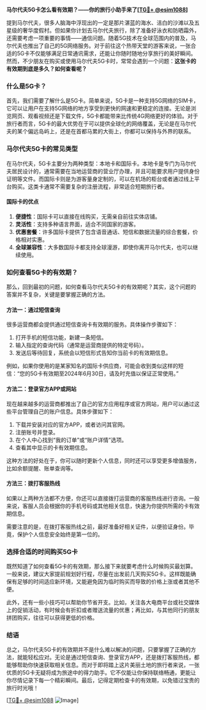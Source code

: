 **马尔代夫5G卡怎么看有效期？——你的旅行小助手来了[[TG💪+ @esim1088](https://t.me/s/esim1088)]**

提到马尔代夫，很多人脑海中浮现出的一定是那片湛蓝的海水、洁白的沙滩以及五星级的奢华度假村。但如果你计划去马尔代夫旅行，除了准备好泳衣和防晒霜外，还需要考虑一项重要的事情——通信问题。随着5G技术在全球范围内的普及，马尔代夫也推出了自己的5G网络服务。对于前往这个热带天堂的游客来说，一张合适的5G卡不仅能够满足日常通讯需求，还能让你随时随地分享旅行的美好瞬间。然而，不少朋友在购买或使用马尔代夫5G卡时，常常会遇到一个问题：**这张卡的有效期到底是多久？如何查看呢？**

### 什么是5G卡？

首先，我们需要了解什么是5G卡。简单来说，5G卡是一种支持5G网络的SIM卡，它可以让用户在支持5G网络的地方享受到更快的网速和更稳定的连接。无论是浏览网页、观看视频还是下载文件，5G卡都能带来比传统4G网络更好的体验。对于旅行者而言，5G卡的最大优势在于可以提供全球化的网络覆盖，无论是在马尔代夫的某个偏远岛屿上，还是在首都马累的大街上，你都可以保持与外界的联系。

### 马尔代夫5G卡的常见类型

在马尔代夫，5G卡主要分为两种类型：本地卡和国际卡。本地卡是专门为马尔代夫居民设计的，通常需要在当地运营商的营业厅办理，并且可能要求用户提供身份证明等文件。而国际卡则是为游客量身定制的，可以在机场的柜台或者通过线上平台购买。这类卡通常不需要复杂的注册流程，非常适合短期旅行者。

#### 国际卡的优点

1. **便捷性**：国际卡可以直接在线购买，无需亲自前往实体店铺。
2. **灵活性**：支持多种语言界面，适合不同国家的游客。
3. **优惠套餐**：许多国际卡提供了包含语音通话、短信和数据流量的综合套餐，价格相对实惠。
4. **全球兼容性**：大多数国际卡都支持全球漫游，即使你离开马尔代夫，也可以继续使用。

### 如何查看5G卡的有效期？

那么，回到最初的问题，如何查看马尔代夫5G卡的有效期呢？其实，这个问题的答案并不复杂，关键是要掌握正确的方法。

#### 方法一：通过短信查询

很多运营商都会提供通过短信查询卡有效期的服务。具体操作步骤如下：

1. 打开手机的短信功能，新建一条短信。
2. 输入指定的查询代码（通常是运营商提供的特定号码）。
3. 发送后等待回复，系统会以短信形式告知你当前卡的有效期信息。

例如，如果你使用的是某家知名的国际卡供应商，可能会收到类似这样的短信：“您的5G卡有效期至2024年6月30日，请及时充值以保证正常使用。”

#### 方法二：登录官方APP或网站

现在越来越多的运营商都推出了自己的官方应用程序或官方网站，用户可以通过这些平台管理自己的账户信息。具体步骤如下：

1. 下载并安装对应的官方APP，或者访问其官网。
2. 注册账号并登录。
3. 在个人中心找到“我的订单”或“账户详情”选项。
4. 查看其中显示的卡有效期信息。

这种方法的好处在于，你可以随时更新个人信息，同时还可以享受更多增值服务，比如余额提醒、账单查询等。

#### 方法三：拨打客服热线

如果以上两种方法都不方便，你还可以直接拨打运营商的客服热线进行咨询。一般来说，客服人员会根据你的手机号码或其他相关信息，快速为你提供所需的卡有效期信息。

需要注意的是，在拨打客服热线之前，最好准备好相关证件，以便验证身份。毕竟，保护个人信息安全始终是第一位的。

### 选择合适的时间购买5G卡

既然知道了如何查看5G卡的有效期，那么接下来就要考虑什么时候购买最划算。一般来说，建议大家提前规划好行程，尽量在出发前几天购买5G卡。这样既能确保有足够的时间适应新环境，又能避免因为临时购买而导致的价格上涨或者其他不便。

此外，还有一些小技巧可以帮助你节省开支。比如，关注各大电商平台或社交媒体上的促销活动，有时候会有折扣或者赠送流量的优惠；再比如，与其他同行的朋友拼团购买，往往可以获得更低的价格。

### 结语

总之，马尔代夫5G卡的有效期并不是什么难以解决的问题，只要掌握了正确的方法，就能轻松应对。无论是通过短信查询、登录官方APP，还是拨打客服热线，都能够帮助你快速获取相关信息。而对于即将踏上这片美丽土地的旅行者来说，一张优质的5G卡无疑将成为旅途中的得力助手。它不仅能让你保持联络畅通，更能让你尽情记录下每一个精彩瞬间。最后，记得定期检查卡的有效期，以免错过宝贵的旅行时光哦！

[[TG💪+ @esim1088](https://t.me/s/esim1088) ![Image](https://i.postimg.cc/4NQfJmqS/Snipaste-2025-05-13-00-14-12.png)]